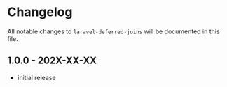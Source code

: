 # Changelog

All notable changes to `laravel-deferred-joins` will be documented in this file.

## 1.0.0 - 202X-XX-XX

- initial release
